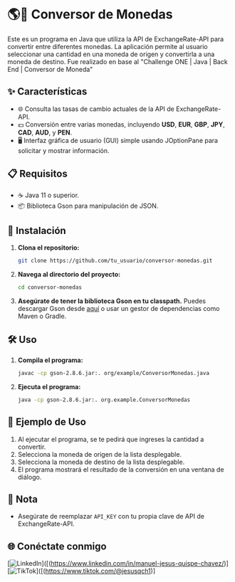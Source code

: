 # 🌎💱 Conversor de Monedas

Este es un programa en Java que utiliza la API de ExchangeRate-API para convertir entre diferentes monedas. La aplicación permite al usuario seleccionar una cantidad en una moneda de origen y convertirla a una moneda de destino.
Fue realizado en base al
"Challenge ONE | Java | Back End | Conversor de Moneda"

## ✨ Características

- 🌐 Consulta las tasas de cambio actuales de la API de ExchangeRate-API.
- 💵 Conversión entre varias monedas, incluyendo **USD**, **EUR**, **GBP**, **JPY**, **CAD**, **AUD**, y **PEN**.
- 🖥️ Interfaz gráfica de usuario (GUI) simple usando JOptionPane para solicitar y mostrar información.

## 📋 Requisitos

- ☕ Java 11 o superior.
- 📦 Biblioteca Gson para manipulación de JSON.

## 🚀 Instalación

1. **Clona el repositorio:**
    ```bash
    git clone https://github.com/tu_usuario/conversor-monedas.git
    ```
2. **Navega al directorio del proyecto:**
    ```bash
    cd conversor-monedas
    ```
3. **Asegúrate de tener la biblioteca Gson en tu classpath.** Puedes descargar Gson desde [aquí](https://github.com/google/gson) o usar un gestor de dependencias como Maven o Gradle.

## 🛠️ Uso

1. **Compila el programa:**
    ```bash
    javac -cp gson-2.8.6.jar:. org/example/ConversorMonedas.java
    ```
2. **Ejecuta el programa:**
    ```bash
    java -cp gson-2.8.6.jar:. org.example.ConversorMonedas
    ```

## 📌 Ejemplo de Uso

1. Al ejecutar el programa, se te pedirá que ingreses la cantidad a convertir.
2. Selecciona la moneda de origen de la lista desplegable.
3. Selecciona la moneda de destino de la lista desplegable.
4. El programa mostrará el resultado de la conversión en una ventana de diálogo.

## 🔑 Nota

- Asegúrate de reemplazar `API_KEY` con tu propia clave de API de ExchangeRate-API.

## 🌐 Conéctate conmigo

[![LinkedIn](https://img.shields.io/badge/LinkedIn-Profile-blue?style=flat-square&logo=linkedin)]([(https://www.linkedin.com/in/manuel-jesus-quispe-chavez/)]
[![TikTok](https://img.shields.io/badge/TikTok-Profile-black?style=flat-square&logo=tiktok)]([(https://www.tiktok.com/@jesusqch1)]

